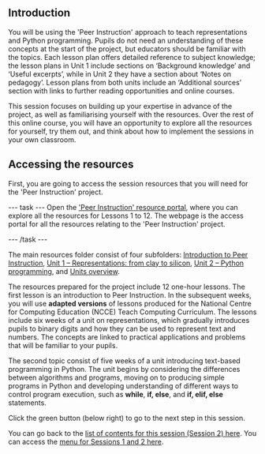 ## Introduction

You will be using the 'Peer Instruction' approach to teach representations and Python programming. Pupils do not need an understanding of these concepts at the start of the project, but educators should be familiar with the topics. Each lesson plan offers detailed reference to subject knowledge; the lesson plans in Unit 1 include sections on ‘Background knowledge’ and ‘Useful excerpts’, while in Unit 2 they have a section about ‘Notes on pedagogy’. Lesson plans from both units include an ‘Additional sources’ section with links to further reading opportunities and online courses.

This session focuses on building up your expertise in advance of the project, as well as familiarising yourself with the resources. Over the rest of this online course, you will have an opportunity to explore all the resources for yourself, try them out, and think about how to implement the sessions in your own classroom.


## Accessing the resources

First, you are going to access the session resources that you will need for the 'Peer Instruction' project.

--- task ---
Open the ['Peer Instruction' resource portal](http://ncce.io/pi8), where you can explore all the resources for Lessons 1 to 12. The webpage is the access portal for all the resources relating to the 'Peer Instruction' project. 

--- /task ---


The main resources folder consist of four subfolders: [Introduction to Peer Instruction](https://drive.google.com/drive/folders/1EyTv-8_oLvMXKUZ2aa5BNTTX9s1uRENu), [Unit 1 – Representations: from clay to silicon](https://drive.google.com/drive/folders/1XyqSAn1a81-3HLFTbNwy6rcGMxiZJi-S), [Unit 2 – Python programming](https://drive.google.com/drive/folders/1d4p10V7mD8agupDCoPWTqqh2OJivUhaW), and [Units overview](https://drive.google.com/drive/folders/1NGr0HW89GqEhDV1bCzsGnM_yOQSsgBps). 

The resources prepared for the project include 12 one-hour lessons. The first lesson is an introduction to Peer Instruction. In the subsequent weeks, you will use **adapted versions** of lessons produced for the National Centre for Computing Education (NCCE) Teach Computing Curriculum. The lessons include six weeks of a unit on representations, which gradually introduces pupils to binary digits and how they can be used to represent text and numbers. The concepts are linked to practical applications and problems that will be familiar to your pupils. 

The second topic consist of five weeks of a unit introducing text-based programming in Python. The unit begins by considering the differences between algorithms and programs, moving on to producing simple programs in Python and developing understanding of different ways to control program execution, such as **while**, **if, else**, and **if, elif, else** statements.


Click the green button (below right) to go to the next step in this session.

You can go back to the [list of contents for this session (Session 2) here](https://projects.raspberrypi.org/en/projects/gbic-peer-instruction-2).
You can access the [menu for Sessions 1 and 2 here](https://projects.raspberrypi.org/en/pathways/gbic-peer-instruction-training).

